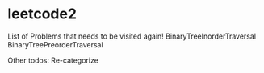 leetcode2
=========
List of Problems that needs to be visited again!
BinaryTreeInorderTraversal
BinaryTreePreorderTraversal

Other todos:
Re-categorize